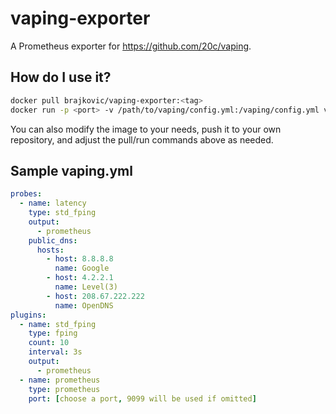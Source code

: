 # vaping-exporter

A Prometheus exporter for https://github.com/20c/vaping.

## How do I use it?

```bash
docker pull brajkovic/vaping-exporter:<tag>
docker run -p <port> -v /path/to/vaping/config.yml:/vaping/config.yml vaping-exporter:<tag>
```

You can also modify the image to your needs, push it to your
own repository, and adjust the pull/run commands above as
needed.

## Sample vaping.yml

```yaml
probes:
  - name: latency
    type: std_fping
    output:
      - prometheus
    public_dns:
      hosts:
        - host: 8.8.8.8
          name: Google
        - host: 4.2.2.1
          name: Level(3)
        - host: 208.67.222.222
          name: OpenDNS
plugins:
  - name: std_fping
    type: fping
    count: 10
    interval: 3s
    output:
      - prometheus
  - name: prometheus
    type: prometheus
    port: [choose a port, 9099 will be used if omitted]
```
